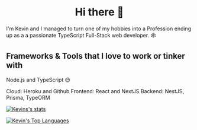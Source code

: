 <h1 align="center">Hi there 🦕 </h1>

I'm Kevin and I managed to turn one of my hobbies into a Profession ending up as a a passionate TypeScript Full-Stack web developer. 🕸

## Frameworks & Tools that I love to work or tinker with
Node.js and TypeScript 😍

Cloud: Heroku and Github
Frontend: React and NextJS
Backend: NestJS, Prisma, TypeORM

<!-- [![Top Langs](https://github-readme-stats.vercel.app/api/top-langs/?username=kevelopment)](https://github.com/anuraghazra/github-readme-stats) -->
<!-- [![Kevins Top Languages](https://github-readme-stats.vercel.app/api/top-langs/?username=anuraghazra&exclude_repo=Inception-CNN-Sample,kevelopment.github.io,rmitest-chat&langs_count=3)](https://github.com/anuraghazra/github-readme-stats) -->

[![Kevins's stats](https://github-readme-stats.vercel.app/api?username=kevelopment&show_icons=true&line_height=21&show_icons=true&theme=cobalt)](https://github.com/anuraghazra/github-readme-stats)

[![Kevin's Top Languages](https://github-readme-stats.vercel.app/api/top-langs/?username=kevelopment&show_icons=true&layout=compact&theme=cobalt&exclude_repo=Inception-CNN-Sample,kevelopment.github.io,rmitest-chat&langs_count=4)](https://github.com/anuraghazra/github-readme-stats)


<!--
**kevelopment/kevelopment** is a ✨ _special_ ✨ repository because its `README.md` (this file) appears on your GitHub profile.

Here are some ideas to get you started:

- 🔭 I’m currently working on ...
- 🌱 I’m currently learning ...
- 👯 I’m looking to collaborate on ...
- 🤔 I’m looking for help with ...
- 💬 Ask me about ...
- 📫 How to reach me: ...
- 😄 Pronouns: ...
- ⚡ Fun fact: ...
-->
